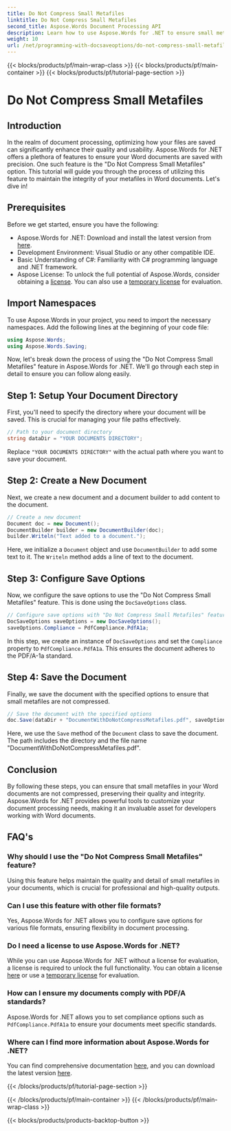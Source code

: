 ```yaml
---
title: Do Not Compress Small Metafiles
linktitle: Do Not Compress Small Metafiles
second_title: Aspose.Words Document Processing API
description: Learn how to use Aspose.Words for .NET to ensure small metafiles in Word documents are not compressed, preserving their quality and integrity. Step-by-step guide included.
weight: 10
url: /net/programming-with-docsaveoptions/do-not-compress-small-metafiles/
---
```


{{< blocks/products/pf/main-wrap-class >}}
{{< blocks/products/pf/main-container >}}
{{< blocks/products/pf/tutorial-page-section >}}

# Do Not Compress Small Metafiles

## Introduction

In the realm of document processing, optimizing how your files are saved can significantly enhance their quality and usability. Aspose.Words for .NET offers a plethora of features to ensure your Word documents are saved with precision. One such feature is the "Do Not Compress Small Metafiles" option. This tutorial will guide you through the process of utilizing this feature to maintain the integrity of your metafiles in Word documents. Let's dive in!

## Prerequisites

Before we get started, ensure you have the following:

- Aspose.Words for .NET: Download and install the latest version from [here](https://releases.aspose.com/words/net/).
- Development Environment: Visual Studio or any other compatible IDE.
- Basic Understanding of C#: Familiarity with C# programming language and .NET framework.
- Aspose License: To unlock the full potential of Aspose.Words, consider obtaining a [license](https://purchase.aspose.com/buy). You can also use a [temporary license](https://purchase.aspose.com/temporary-license/) for evaluation.

## Import Namespaces

To use Aspose.Words in your project, you need to import the necessary namespaces. Add the following lines at the beginning of your code file:

```csharp
using Aspose.Words;
using Aspose.Words.Saving;
```

Now, let's break down the process of using the "Do Not Compress Small Metafiles" feature in Aspose.Words for .NET. We'll go through each step in detail to ensure you can follow along easily.

## Step 1: Setup Your Document Directory

First, you'll need to specify the directory where your document will be saved. This is crucial for managing your file paths effectively.

```csharp
// Path to your document directory
string dataDir = "YOUR DOCUMENTS DIRECTORY";
```

Replace `"YOUR DOCUMENTS DIRECTORY"` with the actual path where you want to save your document.

## Step 2: Create a New Document

Next, we create a new document and a document builder to add content to the document.

```csharp
// Create a new document
Document doc = new Document();
DocumentBuilder builder = new DocumentBuilder(doc);
builder.Writeln("Text added to a document.");
```

Here, we initialize a `Document` object and use `DocumentBuilder` to add some text to it. The `Writeln` method adds a line of text to the document.

## Step 3: Configure Save Options

Now, we configure the save options to use the "Do Not Compress Small Metafiles" feature. This is done using the `DocSaveOptions` class.

```csharp
// Configure save options with "Do Not Compress Small Metafiles" feature
DocSaveOptions saveOptions = new DocSaveOptions();
saveOptions.Compliance = PdfCompliance.PdfA1a;
```

In this step, we create an instance of `DocSaveOptions` and set the `Compliance` property to `PdfCompliance.PdfA1a`. This ensures the document adheres to the PDF/A-1a standard.

## Step 4: Save the Document

Finally, we save the document with the specified options to ensure that small metafiles are not compressed.

```csharp
// Save the document with the specified options
doc.Save(dataDir + "DocumentWithDoNotCompressMetafiles.pdf", saveOptions);
```

Here, we use the `Save` method of the `Document` class to save the document. The path includes the directory and the file name "DocumentWithDoNotCompressMetafiles.pdf".

## Conclusion

By following these steps, you can ensure that small metafiles in your Word documents are not compressed, preserving their quality and integrity. Aspose.Words for .NET provides powerful tools to customize your document processing needs, making it an invaluable asset for developers working with Word documents.

## FAQ's

### Why should I use the "Do Not Compress Small Metafiles" feature?

Using this feature helps maintain the quality and detail of small metafiles in your documents, which is crucial for professional and high-quality outputs.

### Can I use this feature with other file formats?

Yes, Aspose.Words for .NET allows you to configure save options for various file formats, ensuring flexibility in document processing.

### Do I need a license to use Aspose.Words for .NET?

While you can use Aspose.Words for .NET without a license for evaluation, a license is required to unlock the full functionality. You can obtain a license [here](https://purchase.aspose.com/buy) or use a [temporary license](https://purchase.aspose.com/temporary-license/) for evaluation.

### How can I ensure my documents comply with PDF/A standards?

Aspose.Words for .NET allows you to set compliance options such as `PdfCompliance.PdfA1a` to ensure your documents meet specific standards.

### Where can I find more information about Aspose.Words for .NET?

You can find comprehensive documentation [here](https://reference.aspose.com/words/net/), and you can download the latest version [here](https://releases.aspose.com/words/net/).


{{< /blocks/products/pf/tutorial-page-section >}}

{{< /blocks/products/pf/main-container >}}
{{< /blocks/products/pf/main-wrap-class >}}

{{< blocks/products/products-backtop-button >}}
